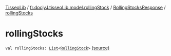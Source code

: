 [TisseoLib](../../index.md) / [fr.docjyJ.tisseoLib.model.rollingStock](../index.md) / [RollingStocksResponse](index.md) / [rollingStocks](./rolling-stocks.md)

# rollingStocks

`val rollingStocks: `[`List`](https://kotlinlang.org/api/latest/jvm/stdlib/kotlin.collections/-list/index.html)`<`[`RollingStock`](../-rolling-stock/index.md)`>` [(source)](https://github.com/docjyJ/TisseoLib/tree/master/src/main/kotlin/fr/docjyJ/tisseoLib/model/rollingStock/RollingStocksResponse.kt#L11)
